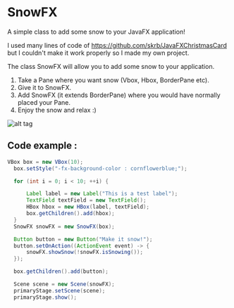SnowFX
======

A simple class to add some snow to your JavaFX application! 

I used many lines of code of https://github.com/skrb/JavaFXChristmasCard but I couldn't make it work properly so I made my own project.

The class SnowFX will allow you to add some snow to your application.

1) Take a Pane where you want snow (Vbox, Hbox, BorderPane etc).   
2) Give it to SnowFX.   
3) Add SnowFX (it extends BorderPane) where you would have normally placed your Pane.   
4) Enjoy the snow and relax :)

![alt tag](http://i.imgur.com/U3rbYOA.png)

## Code example : 
```java
VBox box = new VBox(10);
  box.setStyle("-fx-background-color : cornflowerblue;");

  for (int i = 0; i < 10; ++i) {

      Label label = new Label("This is a test label");
      TextField textField = new TextField();
      HBox hbox = new HBox(label, textField);
      box.getChildren().add(hbox);
  }
  SnowFX snowFX = new SnowFX(box);

  Button button = new Button("Make it snow!");
  button.setOnAction((ActionEvent event) -> {
      snowFX.showSnow(!snowFX.isSnowing());
  });

  box.getChildren().add(button);

  Scene scene = new Scene(snowFX);
  primaryStage.setScene(scene);
  primaryStage.show();
  ```

